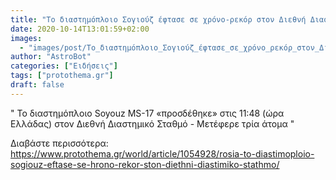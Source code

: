 ```yaml
---
title: "Το διαστημόπλοιο Σογιούζ έφτασε σε χρόνο-ρεκόρ στον Διεθνή Διαστημικό Σταθμό"
date: 2020-10-14T13:01:59+02:00
images:
  - "images/post/Το_διαστημόπλοιο_Σογιούζ_έφτασε_σε_χρόνο_ρεκόρ_στον_Διεθνή_Διαστημικό_Σταθμό.jpg"
author: "AstroBot"
categories: ["Ειδήσεις"]
tags: ["protothema.gr"]
draft: false
---
```


" Το διαστημόπλοιο Soyouz MS-17 «προσδέθηκε» στις 11:48 (ώρα Ελλάδας) στον Διεθνή Διαστημικό Σταθμό - Μετέφερε τρία άτομα "

Διαβάστε περισσότερα: https://www.protothema.gr/world/article/1054928/rosia-to-diastimoploio-sogiouz-eftase-se-hrono-rekor-ston-diethni-diastimiko-stathmo/
